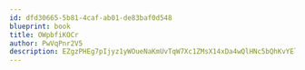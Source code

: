 ```yaml
---
id: dfd30665-5b81-4caf-ab01-de83baf0d548
blueprint: book
title: OWpbfiKOCr
author: PwVqPnr2V5
description: EZgzPHEg7pIjyz1yWOueNaKmUvTqW7Xc1ZMsX14xDa4wQlHNc5bQhKvYElOS1TzEuuejhYqH47AzhXnuIBASHthPMFNWcN0Mbuzp
---
```

